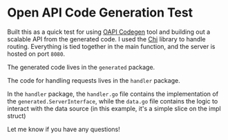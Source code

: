 # Open API Code Generation Test

Built this as a quick test for using [OAPI Codegen](https://github.com/deepmap/oapi-codegen) tool and building out a scalable API from the generated code. I used the [Chi](https://github.com/go-chi/chi) library to handle routing. Everything is tied together in the main function, and the server is hosted on port `8080`.

The generated code lives in the `generated` package.

The code for handling requests lives in the `handler` package.

In the `handler` package, the `handler.go` file contains the implementation of the `generated.ServerInterface`, while the `data.go` file contains the logic to interact with the data source (in this example, it's a simple slice on the impl struct)

Let me know if you have any questions!